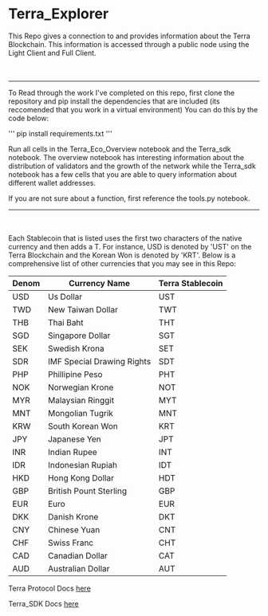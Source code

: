 # Terra_Explorer
This Repo gives a connection to and provides information about the Terra Blockchain.  This information is accessed through a public node using the 
Light Client and Full Client.  
<br>
<br>

* * * *
To Read through the work I've completed on this repo, first clone the repository and pip install the dependencies that are included (its reccomended that you work in a virtual environment) You can do this by the code below:

'''
pip install requirements.txt
'''

Run all cells in the Terra_Eco_Overview notebook and the Terra_sdk notebook.  The overview notebook has interesting information about the distribution of validators and the growth of the network while the Terra_sdk notebook has a few cells that you are able to query information about different wallet addresses.

If you are not sure about a function, first reference the tools.py notebook.
* * * *

<br>
<br>
Each Stablecoin that is listed uses the first two characters of the native currency and then adds a T.  For instance, 
USD is denoted by 'UST' on the Terra Blockchain and the Korean Won is denoted by 'KRT'. Below is a comprehensive list of other
currencies that you may see in this Repo: 

|  Denom  |   Currency Name          |  Terra Stablecoin |
|  ------ |   -------------          |  ---------------- |
|   USD   |     Us Dollar            |UST                |
|   TWD   | New Taiwan Dollar        |TWT                |
|   THB   |     Thai Baht            |THT                |
|   SGD   | Singapore Dollar         |SGT                |
|   SEK   |   Swedish Krona          |SET                |
|   SDR   |IMF Special Drawing Rights|SDT                |
|   PHP   |Phillipine Peso           |PHT                |
|   NOK   |Norwegian Krone           |NOT                |
|   MYR   |Malaysian Ringgit         |MYT                |
|   MNT   |Mongolian Tugrik          |MNT                |
|   KRW   |South Korean Won          |KRT                |
|   JPY   |Japanese Yen              |JPT                |
|   INR   |Indian Rupee              |INT                |
|   IDR   |Indonesian Rupiah         |IDT                |
|   HKD   |Hong Kong Dollar          |HDT                |
|   GBP   |British Pount Sterling    |GBP                |
|   EUR   |Euro                      |EUR                |
|   DKK   |Danish Krone              |DKT                |
|   CNY   |Chinese Yuan              |CNT                |
|   CHF   |Swiss Franc               |CHT                |
|   CAD   |Canadian Dollar           |CAT                |
|   AUD   |Australian Dollar         |AUT                |


Terra Protocol Docs [here](https://docs.terra.money/)

Terra_SDK Docs [here](https://terra-money.github.io/terra.py/index.html)
